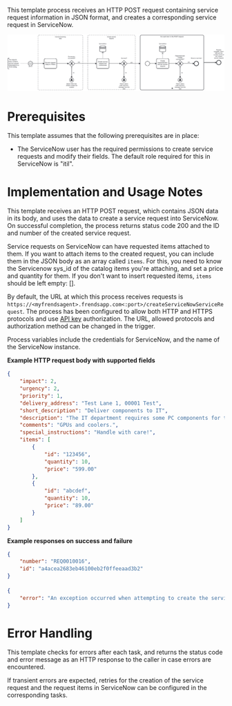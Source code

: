 This template process receives an HTTP POST request containing service request information in JSON format, and creates a corresponding service request in ServiceNow.

![Template](assets/HTTP-to-ServiceNow-Service-Request.svg)

# Prerequisites

This template assumes that the following prerequisites are in place:

- The ServiceNow user has the required permissions to create service requests and modify their fields. The default role required for this in ServiceNow is "itil".

# Implementation and Usage Notes

This template receives an HTTP POST request, which contains JSON data in its body, and uses the data to create a service request into ServiceNow. On successful completion, the process returns status code 200 and the ID and number of the created service request.

Service requests on ServiceNow can have requested items attached to them. If you want to attach items to the created request, you can include them in the JSON body as an array called `items`. For this, you need to know the Servicenow sys_id of the catalog items you're attaching, and set a price and quantity for them. If you don't want to insert requested items, `items` should be left empty: [].

By default, the URL at which this process receives requests is `https://<myfrendsagent>.frendsapp.com<:port>/createServiceNowServiceRequest`. The process has been configured to allow both HTTP and HTTPS protocols and use [API key](https://docs.frends.com/en/articles/2206706-api-keys) authorization. The URL, allowed protocols and authorization method can be changed in the trigger.

Process variables include the credentials for ServiceNow, and the name of the ServiceNow instance.

**Example HTTP request body with supported fields**

```JSON
{
    "impact": 2,
    "urgency": 2,
    "priority": 1,
    "delivery_address": "Test Lane 1, 00001 Test",
    "short_description": "Deliver components to IT",
    "description": "The IT department requires some PC components for the servers.",
    "comments": "GPUs and coolers.",
    "special_instructions": "Handle with care!",
    "items": [
        {
            "id": "123456",
            "quantity": 10,
            "price": "599.00"
        },
        {
            "id": "abcdef",
            "quantity": 10,
            "price": "89.00"
        }
    ]
}
```

**Example responses on success and failure**

```JSON
{
    "number": "REQ0010016",
    "id": "a4acea2683eb46100eb2f0ffeeaad3b2"
}

{
    "error": "An exception occurred when attempting to create the service request into ServiceNow. Error message:  User Not Authenticated"
}
```

# Error Handling

This template checks for errors after each task, and returns the status code and error message as an HTTP response to the caller in case errors are encountered.

If transient errors are expected, retries for the creation of the service request and the request items in ServiceNow can be configured in the corresponding tasks.
